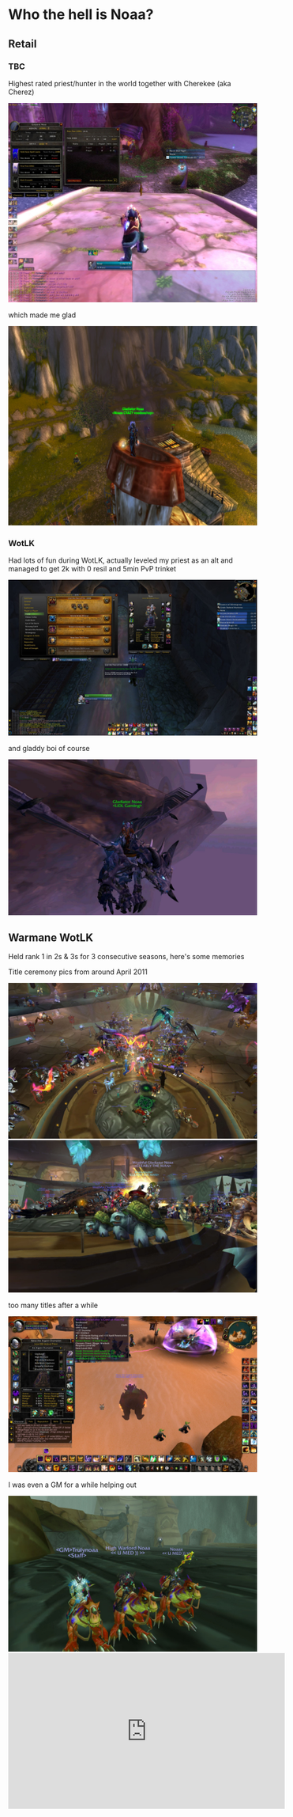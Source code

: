 # Who the hell is Noaa?

## Retail

### TBC

Highest rated priest/hunter in the world together with Cherekee (aka Cherez)

<img src="/assets/wow-8.jpg" />

which made me glad

<img src="/assets/wow-6.bmp" />

### WotLK

Had lots of fun during WotLK, actually leveled my priest as an alt and managed to get 2k with 0 resil and 5min PvP trinket

<img src="/assets/wow-7.jpg" />

and gladdy boi of course

<img src="/assets/wow-5.jpg" />

## Warmane WotLK

Held rank 1 in 2s & 3s for 3 consecutive seasons, here's some memories

Title ceremony pics from around April 2011

<img src="/assets/wow-10.jpg" />

<img src="/assets/wow-2.jpg" />

too many titles after a while

<img src="/assets/wow-4.jpg" />

I was even a GM for a while helping out

<img src="/assets/wow-9.jpg" />

<iframe width="560" height="315" src="https://www.youtube.com/embed/2GDY3_ipApg" title="YouTube video player" frameborder="0" allow="accelerometer; autoplay; clipboard-write; encrypted-media; gyroscope; picture-in-picture" allowfullscreen></iframe>
